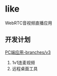 # like
WebRTC音视频直播应用
## 开发计划
[PC端应用-branches/v3](https://github.com/themages/like/tree/v3)
1. 1v1连麦视频
2. 远程桌面工具
